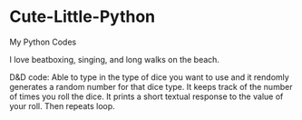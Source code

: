 Cute-Little-Python
==================

My Python Codes

I love beatboxing, singing, and long walks on the beach.

  D&D code: Able to type in the type of dice you want to use and it rendomly generates a random number for that dice
            type. It keeps track of the number of times you roll the dice. It prints a short textual response to the
            value of your roll. Then repeats loop.
